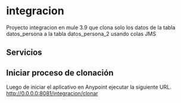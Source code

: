 # integracion
Proyecto integracion en mule 3.9 que clona solo los datos de la tabla datos_persona a 
la tabla datos_persona_2 usando colas JMS
## Servicios

## Iniciar proceso de clonación
Luego de iniciar el aplicativo en Anypoint ejecutar la siguiente URL.
http://0.0.0.0:8081/integracion/clonar